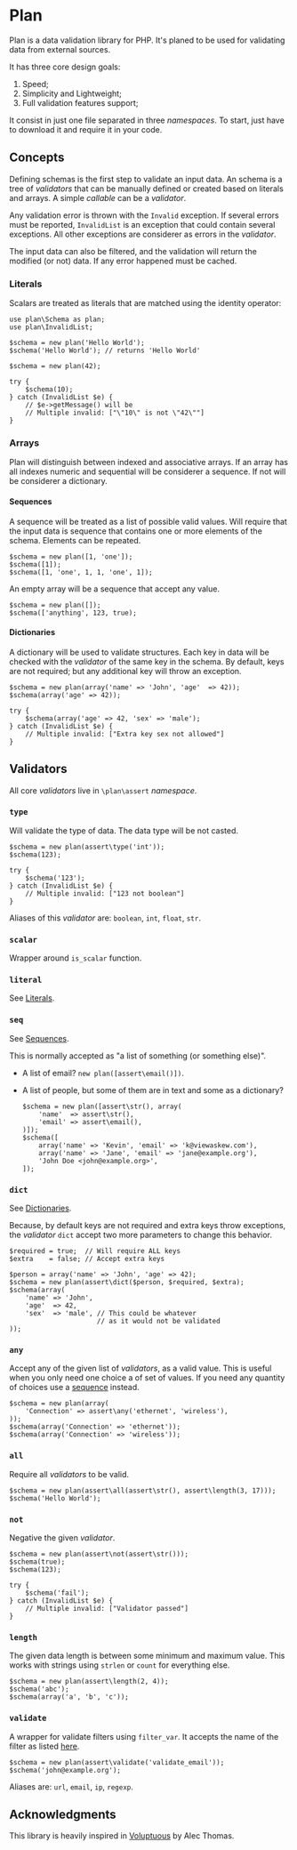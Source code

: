 Plan
====

Plan is a data validation library for PHP. It's planed to be used for
validating data from external sources.

It has three core design goals:

1. Speed;
2. Simplicity and Lightweight;
3. Full validation features support;

It consist in just one file separated in three _namespaces_. To start, just
have to download it and require it in your code.

Concepts
--------

Defining schemas is the first step to validate an input data. An schema is a
tree of _validators_ that can be manually defined or created based on literals
and arrays. A simple _callable_ can be a _validator_.

Any validation error is thrown with the `Invalid` exception. If several errors
must be reported, `InvalidList` is an exception that could contain several
exceptions. All other exceptions are considerer as errors in the _validator_.

The input data can also be filtered, and the validation will return the
modified (or not) data. If any error happened must be cached.

### Literals

Scalars are treated as literals that are matched using the identity operator:

    use plan\Schema as plan;
    use plan\InvalidList;
    
    $schema = new plan('Hello World');
    $schema('Hello World'); // returns 'Hello World'
    
    $schema = new plan(42);
    
    try {
        $schema(10);
    } catch (InvalidList $e) {
        // $e->getMessage() will be
        // Multiple invalid: ["\"10\" is not \"42\""]
    }

### Arrays

Plan will distinguish between indexed and associative arrays. If an array has
all indexes numeric and sequential will be considerer a sequence. If not will
be considerer a dictionary.

#### Sequences

A sequence will be treated as a list of possible valid values. Will require
that the input data is sequence that contains one or more elements of the
schema. Elements can be repeated.

    $schema = new plan([1, 'one']);
    $schema([1]);
    $schema([1, 'one', 1, 1, 'one', 1]);

An empty array will be a sequence that accept any value.

    $schema = new plan([]);
    $schema(['anything', 123, true);

#### Dictionaries

A dictionary will be used to validate structures. Each key in data will be
checked with the _validator_ of the same key in the schema. By default, keys
are not required; but any additional key will throw an exception.

    $schema = new plan(array('name' => 'John', 'age'  => 42));
    $schema(array('age' => 42));
    
    try {
        $schema(array('age' => 42, 'sex' => 'male');
    } catch (InvalidList $e) {
        // Multiple invalid: ["Extra key sex not allowed"]
    }

Validators
----------

All core _validators_ live in `\plan\assert` _namespace_.

### `type`

Will validate the type of data. The data type will be not casted.

    $schema = new plan(assert\type('int'));
    $schema(123);
    
    try {
        $schema('123');
    } catch (InvalidList $e) {
        // Multiple invalid: ["123 not boolean"]
    }

Aliases of this _validator_ are: `boolean`, `int`, `float`, `str`.

### `scalar`

Wrapper around `is_scalar` function.

### `literal`

See [Literals](#literals).

### `seq`

See [Sequences](#sequences).

This is normally accepted as "a list of something (or something else)".

*   A list of email? `new plan([assert\email()])`.
*   A list of people, but some of them are in text and some as a dictionary?

        $schema = new plan([assert\str(), array(
            'name'  => assert\str(),
            'email' => assert\email(),
        )]);
        $schema([
            array('name' => 'Kevin', 'email' => 'k@viewaskew.com'),
            array('name' => 'Jane', 'email' => 'jane@example.org'),
            'John Doe <john@example.org>',
        ]);

### `dict`

See [Dictionaries](#dictionaries).

Because, by default keys are not required and extra keys throw exceptions,
the _validator_ `dict` accept two more parameters to change this behavior.

    $required = true;  // Will require ALL keys
    $extra    = false; // Accept extra keys
    
    $person = array('name' => 'John', 'age' => 42);
    $schema = new plan(assert\dict($person, $required, $extra);
    $schema(array(
        'name' => 'John',
        'age'  => 42,
        'sex'  => 'male', // This could be whatever
                          // as it would not be validated
    ));

### `any`

Accept any of the given list of _validators_, as a valid value. This is useful
when you only need one choice a of set of values. If you need any quantity
of choices use a [sequence](#sequence) instead.

    $schema = new plan(array(
        'Connection' => assert\any('ethernet', 'wireless'),
    ));
    $schema(array('Connection' => 'ethernet'));
    $schema(array('Connection' => 'wireless'));

### `all`

Require all _validators_ to be valid.

    $schema = new plan(assert\all(assert\str(), assert\length(3, 17)));
    $schema('Hello World');

### `not`

Negative the given _validator_.

    $schema = new plan(assert\not(assert\str()));
    $schema(true);
    $schema(123);
    
    try {
        $schema('fail');
    } catch (InvalidList $e) {
        // Multiple invalid: ["Validator passed"]
    }

### `length`

The given data length is between some minimum and maximum value. This works
with strings using `strlen` or `count` for everything else.

    $schema = new plan(assert\length(2, 4));
    $schema('abc');
    $schema(array('a', 'b', 'c'));

### `validate`

A wrapper for validate filters using `filter_var`. It accepts the name of the
filter as listed [here](http://php.net/manual/en/filter.filters.validate.php).

    $schema = new plan(assert\validate('validate_email'));
    $schema('john@example.org');

Aliases are: `url`, `email`, `ip`, `regexp`.

Acknowledgments
---------------

This library is heavily inspired in [Voluptuous][] by Alec Thomas.

[Voluptuous]: https://github.com/alecthomas/voluptuous
